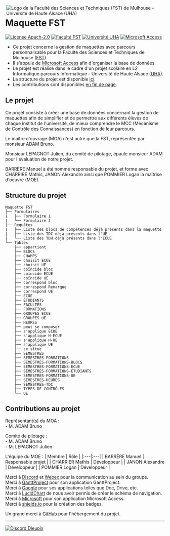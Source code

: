

<img align="right" src="https://www.fst.uha.fr/wp-content/uploads/2018/06/cropped-logo-site-V3.png" title="Logo de la Faculté des Sciences et Techniques (FST) de Mulhouse - Université de Haute Alsace (UHA)">

# Maquette FST

[![License Apach-2.0](https://img.shields.io/github/license/Dieupix/Maquette_FST?color=dark&style=for-the-badge)](https://github.com/Dieupix/Maquette_FST/blob/main/LICENSE)
[![Faculté FST](https://img.shields.io/badge/Faculté-FST-blue?style=for-the-badge)](https://www.fst.uha.fr)
[![Université UHA](https://img.shields.io/badge/Université-UHA-darkblue?style=for-the-badge)](https://www.uha.fr)
[![Microsoft Access](https://img.shields.io/badge/Microsoft-Access-darkred?style=for-the-badge)](https://www.microsoft.com/fr-fr/microsoft-365/access)

- Ce projet concerne la gestion de maquettes avec parcours personnalisable pour la Faculté des Sciences et Techniques de Mulhouse ([FST](https://www.fst.uha.fr)).
- Il s'appuie de [Microsoft Access](https://www.microsoft.com/fr-fr/microsoft-365/access) afin d'organiser la base de données.
- Le projet est réalisé dans le cadre d'un projet scolaire en L2 Informatique parcours Informatique - Université de Haute Alsace ([UHA](https://www.uha.fr)).
- La structure du projet est disponible <a href="#structure">ici</a>.
- Les contributions sont disponibles <a href="#contributions">en fin de page</a>.

## Le projet

Ce projet consiste à créer une base de données concernant la gestion de maquettes afin de simplifier et de permettre aux différents élèves de chaque institut de l'université, de mieux comprendre le MCC (Mécanisme de Contrôle des Connaissances) en fonction de leur parcours.

Le maître d'ouvrage (MOA) n'est autre que la FST, représentée par monsieur ADAM Bruno.

Monsieur LEPAGNOT Julien, du comité de pilotage, épaule monsieur ADAM pour l'évaluation de notre projet.

BARRÈRE Manuel a été nommé responsable du projet, et forme avec CHARRIRE Mathis, JANON Alexandre ainsi que POMMIER Logan la maîtrise d'oeuvre (MOE).

<a id="user-content-structure" class="anchor" href="#structure" aria-hidden="true"> </a>
## Structure du projet

```
Maquette FST
├── Formulaires
|   ├── Formulaire 1
|   └── Formulaire 2
├── Requêtes
|   ├── Liste des blocs de compétences déjà présents dans la maquette
|   ├── Liste des TDC déjà présents dans l'UE
|   └── Liste des TDH déjà présents dans l'ECUE
└── Tables
    ├── appartient
    ├── BLOCS
    ├── CHAMPS
    ├── choisit ECUE
    ├── choisit UE
    ├── coïncide bloc
    ├── coïncide ECUE
    ├── coïncide UE
    ├── correspond bloc
    ├── correspond Remarque
    ├── correspond UE
    ├── ECUE
    ├── ÉTUDIANTS
    ├── FACULTÉS
    ├── FORMATIONS
    ├── GROUPES ECUE
    ├── GROUPES UE
    ├── HEURES
    ├── peut se composer
    ├── s'applique ECUE
    ├── s'applique H-ECUE
    ├── s'applique H-UE
    ├── s'applique UE
    ├── se situe
    ├── SEMESTRES
    ├── SEMESTRES-FORMATIONS
    ├── SEMESTRES-FORMATIONS-BLOCS
    ├── SEMESTRES-FORMATIONS-ECUE
    ├── SEMESTRES-FORMATIONS-ÉTUDIANTS
    ├── SEMESTRES-FORMATIONS-UE
    ├── SEMESTRES-HEURES
    ├── SEMESTRES-TDC
    ├── TYPES DE CONTRÔLES
    └── UE
```

<a id="user-content-contributions" class="anchor" href="#contributions" aria-hidden="true"> </a>
## Contributions au projet

Représentant(s) du MOA :\
\- M. ADAM Bruno

Comité de pilotage :\
\- M. ADAM Bruno\
\- M. LEPAGNOT Julien

L'équipe du MOE :
| Membre            | Rôle                  |
|:---|:---|
| BARRÈRE Manuel    | Responsable projet    |
| CHARRIER Mathis   | Développeur           |
| JANON Alexandre   | Développeur           |
| POMMIER Logan     | Développeur           |

Merci à [Discord](https://discord.com) et [Webex](https://www.webex.com) pour la communication au sein du groupe.\
Merci à [GanttProject](https://www.ganttproject.biz) pour son application GanttProject.\
Merci à [Google](https://google.com) pour ses applications telles que Doc, Drive, etc.\
Merci à [LucidChart](https://www.lucidchart.com) de nous avoir permis de créer le schéma de navigation.\
Merci à [Microsoft](https://microsoft.com) pour son application Microsoft Access.\
Merci à [shields.io](https://shields.io) pour la création des badges.

Un grand merci à [GitHub](https://github.com) pour l'hébergement du projet.

---

[![Discord Dieupix](https://img.shields.io/badge/Discord-Dieupix%230340-purple?style=for-the-badge&logo=discord)](https://discord.com)
